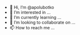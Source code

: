 - 👋 Hi, I’m @apolubotko
- 👀 I’m interested in ...
- 🌱 I’m currently learning ...
- 💞️ I’m looking to collaborate on ...
- 📫 How to reach me ...

<!---
apolubotko/apolubotko is a ✨ special ✨ repository because its `README.md` (this file) appears on your GitHub profile.
You can click the Preview link to take a look at your changes.
--->
